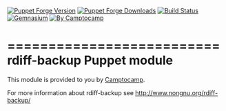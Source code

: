 [![Puppet Forge Version](http://img.shields.io/puppetforge/v/camptocamp/rdiff_backup.svg)](https://forge.puppetlabs.com/camptocamp/rdiff_backup)
[![Puppet Forge Downloads](http://img.shields.io/puppetforge/dt/camptocamp/rdiff_backup.svg)](https://forge.puppetlabs.com/camptocamp/rdiff_backup)
[![Build Status](https://img.shields.io/travis/camptocamp/puppet-rdiff_backup/master.svg)](https://travis-ci.org/camptocamp/puppet-rdiff_backup)
[![Gemnasium](https://img.shields.io/gemnasium/camptocamp/puppet-rdiff_backup.svg)](https://gemnasium.com/camptocamp/puppet-rdiff_backup)
[![By Camptocamp](https://img.shields.io/badge/by-camptocamp-fb7047.svg)](http://www.camptocamp.com)

==========================
rdiff-backup Puppet module
==========================

This module is provided to you by [Camptocamp](http://www.camptocamp.com/).



For more information about rdiff-backup see http://www.nongnu.org/rdiff-backup/

